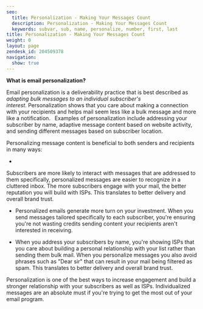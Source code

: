 ```yaml
---
seo:
  title: Personalization - Making Your Messages Count
  description: Personalization - Making Your Messages Count
  keywords: subvar, sub, name, personalize, number, first, last
title: Personalization - Making Your Messages Count
weight: 0
layout: page
zendesk_id: 204509378
navigation:
  show: true
---
```


 **What is email personalization?**

Email personalization is a deliverability practice that is best described as _adapting bulk messages to an individual subscriber's interest_.&nbsp;Personalization shows that you care about making a connection with your recipients and helps&nbsp;mail seem less like a bulk message and more like a notification. **&nbsp;** Examples of personalization include addressing your subscriber by name, adaptive message content based on website activity, and sending different messages based on subscriber location.&nbsp;

Personalizing message content is beneficial to both senders and recipients in many ways:&nbsp;

-

Subscribers are more likely to interact with messages that are addressed to them specifically, personalized messages are easier to recognize in a cluttered inbox. The more subscribers engage with your mail, the better reputation you will build with ISPs. This translates to better delivery and overall brand trust.&nbsp;

- Personalized emails generate more turn on your investment. When you send messages tailored specifically to each subscriber, you're ensuring you're not wasting credits sending content&nbsp;your recipients aren't interested in receiving.&nbsp;

- When you address your subscribers by name, you're showing ISPs that you care about building a personal relationship with your list rather than sending them bulk mail. When you personalize messages you also avoid phrases such as "Dear sir" that can result in your mail being filtered as spam. This translates to better delivery and overall brand trust.

Personalization is one of the best ways to increase engagement and build a stronger relationship with your subscribers as well as ISPs. Individualized messages are an absolute must if you're trying to get the most out of your email program.&nbsp;

&nbsp;
